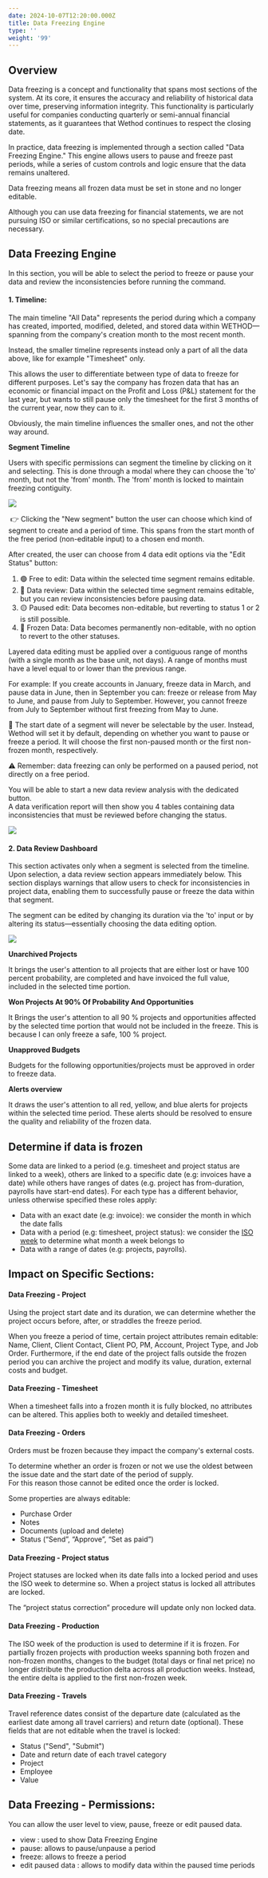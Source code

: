 ```yaml
---
date: 2024-10-07T12:20:00.000Z
title: Data Freezing Engine
type: ''
weight: '99'
---
```


## Overview

Data freezing is a concept and functionality that spans most sections of the system. At its core, it ensures the accuracy and reliability of historical data over time, preserving information integrity. This functionality is particularly useful for companies conducting quarterly or semi-annual financial statements, as it guarantees that Wethod continues to respect the closing date.

In practice, data freezing is implemented through a section called "Data Freezing Engine." This engine allows users to pause and freeze past periods, while a series of custom controls and logic ensure that the data remains unaltered.

Data freezing means all frozen data must be set in stone and no longer editable.

Although you can use data freezing for financial statements, we are not pursuing ISO or similar certifications, so no special precautions are necessary.

## Data Freezing Engine

In this section, you will be able to select the period to freeze or pause your data and review the inconsistencies before running the command.

#### 1. Timeline: 

The main timeline "All Data" represents the period during which a company has created, imported, modified, deleted, and stored data within WETHOD—spanning from the company's creation month to the most recent month.

Instead, the smaller timeline represents instead only a part of all the data above, like for example "Timesheet" only.

This allows the user to differentiate between type of data to freeze for different purposes. Let's say the company has frozen data that has an economic or financial impact on the Profit and Loss (P\&L) statement for the last year, but wants to still pause only the timesheet for the first 3 months of the current year, now they can to it.

Obviously, the main timeline influences the smaller ones, and not the other way around.

**Segment Timeline**

Users with specific permissions can segment the timeline by clicking on it and selecting. This is done through a modal where they can choose the 'to' month, but not the 'from' month. The 'from' month is locked to maintain freezing contiguity.

![](</uploads/gif data freezing.gif>)

 👉 Clicking the "New segment" button the user can choose which kind of segment to create and a period of time. This spans from the start month of the free period (non-editable input) to a chosen end month.

After created, the user can choose from 4 data edit options via the "Edit Status" button:

1. 🟢 Free to edit: Data within the selected time segment remains editable.
2. 🔵 Data review: Data within the selected time segment remains editable, but you can review inconsistencies before pausing data.
3. 🟡 Paused edit: Data becomes non-editable, but reverting to status 1 or 2 is still possible.
4. 🔘 Frozen Data: Data becomes permanently non-editable, with no option to revert to the other statuses.

Layered data editing must be applied over a contiguous range of months (with a single month as the base unit, not days). A range of months must have a level equal to or lower than the previous range.

For example: If you create accounts in January, freeze data in March, and pause data in June, then in September you can: freeze or release from May to June, and pause from July to September. However, you cannot freeze from July to September without first freezing from May to June.

📌 The start date of a segment will never be selectable by the user. Instead, Wethod will set it by default, depending on whether you want to pause or freeze a period. It will choose the first non-paused month or the first non-frozen month, respectively.

⚠️ Remember: data freezing can only be performed on a paused period, not directly on a free period.

You will be able to start a new data review analysis with the dedicated button. \
A data verification report will then show you 4 tables containing data inconsistencies that must be reviewed before changing the status.

![](</uploads/Screenshot 2024-10-08 alle 10.57.34.png>)

#### 2. Data Review Dashboard 

This section activates only when a segment is selected from the timeline. Upon selection, a data review section appears immediately below. This section displays warnings that allow users to check for inconsistencies in project data, enabling them to successfully pause or freeze the data within that segment.

The segment can be edited by changing its duration via the 'to' input or by altering its status—essentially choosing the data editing option.

![](</uploads/data freezing 2.gif>)

**Unarchived Projects**

It brings the user's attention to all projects that are either lost or have 100 percent probability, are completed and have invoiced the full value, included in the selected time portion.

**Won Projects At 90% Of Probability And Opportunities** 

It Brings the user's attention to all 90 % projects and opportunities affected by the selected time portion that would not be included in the freeze. This is because I can only freeze a safe, 100 % project.

**Unapproved Budgets**

Budgets for the following opportunities/projects must be approved in order to freeze data.

**Alerts overview**

It draws the user's attention to all red, yellow, and blue alerts for projects within the selected time period. These alerts should be resolved to ensure the quality and reliability of the frozen data. 

## Determine if data is frozen

Some data are linked to a period (e.g. timesheet and project status are linked to a week), others are linked to a specific date (e.g: invoices have a date) while others have ranges of dates (e.g. project has from-duration, payrolls have start-end dates). For each type has a different behavior, unless otherwise specified these roles apply:

* Data with an exact date (e.g: invoice): we consider the month in which the date falls
* Data with a period (e.g: timesheet, project status): we consider the [ISO week](https://www.notion.so/Data-Freezing-07508db4896345679b7e98aeab115c5b?pvs=21) to determine what month a week belongs to
* Data with a range of dates (e.g: projects, payrolls).

## Impact on Specific Sections:

#### **Data Freezing - Project**

Using the project start date and its duration, we can determine whether the project occurs before, after, or straddles the freeze period.

When you freeze a period of time, certain project attributes remain editable: Name, Client, Client Contact, Client PO, PM, Account, Project Type, and Job Order. Furthermore, if the end date of the project falls outside the frozen period you can archive the project and modify its value, duration, external costs and budget.

#### **Data Freezing - Timesheet**

When a timesheet falls into a frozen month it is fully blocked, no attributes can be altered. This applies both to weekly and detailed timesheet.

#### **Data Freezing - Orders**

Orders must be frozen because they impact the company's external costs.

To determine whether an order is frozen or not we use the oldest between the issue date and the start date of the period of supply.\
For this reason those cannot be edited once the order is locked.

Some properties are always editable:

* Purchase Order
* Notes
* Documents (upload and delete)
* Status (“Send”, “Approve”, “Set as paid”)

#### **Data Freezing - Project status**

Project statuses are locked when its date falls into a locked period and uses the ISO week to determine so. When a project status is locked all attributes are locked.

The “project status correction” procedure will update only non locked data.

#### **Data Freezing - Production**

The ISO week of the production is used to determine if it is frozen. For partially frozen projects with production weeks spanning both frozen and non-frozen months, changes to the budget (total days or final net price) no longer distribute the production delta across all production weeks. Instead, the entire delta is applied to the first non-frozen week.

#### **Data Freezing - Travels**

Travel reference dates consist of the departure date (calculated as the earliest date among all travel carriers) and return date (optional). These fields that are not editable when the travel is locked:

* Status ("Send", "Submit")
* Date and return date of each travel category
* Project
* Employee
* Value

## Data Freezing - Permissions:

You can allow the user level to view, pause, freeze or edit paused data.

* view : used to show Data Freezing Engine
* pause: allows to pause/unpause a period
* freeze: allows to freeze a period
* edit paused data : allows to modify data within the paused time periods
